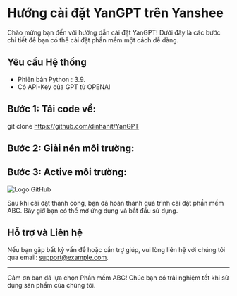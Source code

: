 # Hướng cài đặt YanGPT trên Yanshee

Chào mừng bạn đến với hướng dẫn cài đặt YanGPT! Dưới đây là các bước chi tiết để bạn có thể cài đặt phần mềm một cách dễ dàng.

## Yêu cầu Hệ thống

- Phiên bản Python : 3.9.
- Có API-Key của GPT từ OPENAI

## Bước 1: Tải code về:

git clone https://github.com/dinhanit/YanGPT

## Bước 2: Giải nén môi trường:

## Bước 3: Active môi trường:

![Logo GitHub]([https://github.com/yourusername/yourrepo/raw/main/images/github-logo.png](https://github.com/dinhanit/Yan/blob/main/GuideYanGPT/1.jpg))


Sau khi cài đặt thành công, bạn đã hoàn thành quá trình cài đặt phần mềm ABC. Bây giờ bạn có thể mở ứng dụng và bắt đầu sử dụng.

## Hỗ trợ và Liên hệ

Nếu bạn gặp bất kỳ vấn đề hoặc cần trợ giúp, vui lòng liên hệ với chúng tôi qua email: support@example.com.

---

Cảm ơn bạn đã lựa chọn Phần mềm ABC! Chúc bạn có trải nghiệm tốt khi sử dụng sản phẩm của chúng tôi.
